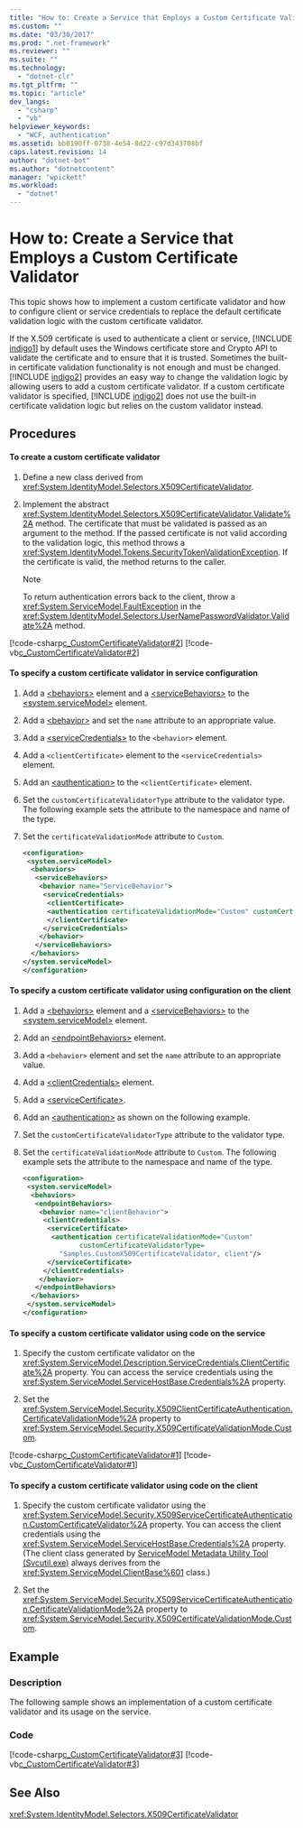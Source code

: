 ```yaml
---
title: "How to: Create a Service that Employs a Custom Certificate Validator"
ms.custom: ""
ms.date: "03/30/2017"
ms.prod: ".net-framework"
ms.reviewer: ""
ms.suite: ""
ms.technology: 
  - "dotnet-clr"
ms.tgt_pltfrm: ""
ms.topic: "article"
dev_langs: 
  - "csharp"
  - "vb"
helpviewer_keywords: 
  - "WCF, authentication"
ms.assetid: bb0190ff-0738-4e54-8d22-c97d343708bf
caps.latest.revision: 14
author: "dotnet-bot"
ms.author: "dotnetcontent"
manager: "wpickett"
ms.workload: 
  - "dotnet"
---
```

# How to: Create a Service that Employs a Custom Certificate Validator
This topic shows how to implement a custom certificate validator and how to configure client or service credentials to replace the default certificate validation logic with the custom certificate validator.  
  
 If the X.509 certificate is used to authenticate a client or service, [!INCLUDE [indigo1](../../../../includes/indigo1-md.md)] by default uses the Windows certificate store and Crypto API to validate the certificate and to ensure that it is trusted. Sometimes the built-in certificate validation functionality is not enough and must be changed. [!INCLUDE [indigo2](../../../../includes/indigo2-md.md)] provides an easy way to change the validation logic by allowing users to add a custom certificate validator. If a custom certificate validator is specified, [!INCLUDE [indigo2](../../../../includes/indigo2-md.md)] does not use the built-in certificate validation logic but relies on the custom validator instead.  
  
## Procedures  
  
#### To create a custom certificate validator  
  
1.  Define a new class derived from <xref:System.IdentityModel.Selectors.X509CertificateValidator>.  
  
2.  Implement the abstract <xref:System.IdentityModel.Selectors.X509CertificateValidator.Validate%2A> method. The certificate that must be validated is passed as an argument to the method. If the passed certificate is not valid according to the validation logic, this method throws a <xref:System.IdentityModel.Tokens.SecurityTokenValidationException>. If the certificate is valid, the method returns to the caller.  
  
    > [!NOTE]
    >  To return authentication errors back to the client, throw a <xref:System.ServiceModel.FaultException> in the <xref:System.IdentityModel.Selectors.UserNamePasswordValidator.Validate%2A> method.  
  
 [!code-csharp[c_CustomCertificateValidator#2](../../../../samples/snippets/csharp/VS_Snippets_CFX/c_customcertificatevalidator/cs/source.cs#2)]
 [!code-vb[c_CustomCertificateValidator#2](../../../../samples/snippets/visualbasic/VS_Snippets_CFX/c_customcertificatevalidator/vb/source.vb#2)]  
  
#### To specify a custom certificate validator in service configuration  
  
1.  Add a [\<behaviors>](../../../../docs/framework/configure-apps/file-schema/wcf/behaviors.md) element and a [\<serviceBehaviors>](../../../../docs/framework/configure-apps/file-schema/wcf/servicebehaviors.md) to the [\<system.serviceModel>](../../../../docs/framework/configure-apps/file-schema/wcf/system-servicemodel.md) element.  
  
2.  Add a [\<behavior>](../../../../docs/framework/configure-apps/file-schema/wcf/behavior-of-endpointbehaviors.md) and set the `name` attribute to an appropriate value.  
  
3.  Add a [\<serviceCredentials>](../../../../docs/framework/configure-apps/file-schema/wcf/servicecredentials.md) to the `<behavior>` element.  
  
4.  Add a `<clientCertificate>` element to the `<serviceCredentials>` element.  
  
5.  Add an [\<authentication>](../../../../docs/framework/configure-apps/file-schema/wcf/authentication-of-clientcertificate-element.md) to the `<clientCertificate>` element.  
  
6.  Set the `customCertificateValidatorType` attribute to the validator type. The following example sets the attribute to the namespace and name of the type.  
  
7.  Set the `certificateValidationMode` attribute to `Custom`.  
  
    ```xml  
    <configuration>  
     <system.serviceModel>  
      <behaviors>  
       <serviceBehaviors>  
        <behavior name="ServiceBehavior">  
         <serviceCredentials>  
          <clientCertificate>  
          <authentication certificateValidationMode="Custom" customCertificateValidatorType="Samples.MyValidator, service" />  
          </clientCertificate>  
         </serviceCredentials>  
        </behavior>  
       </serviceBehaviors>  
      </behaviors>  
    </system.serviceModel>  
    </configuration>  
    ```  
  
#### To specify a custom certificate validator using configuration on the client  
  
1.  Add a [\<behaviors>](../../../../docs/framework/configure-apps/file-schema/wcf/behaviors.md) element and a [\<serviceBehaviors>](../../../../docs/framework/configure-apps/file-schema/wcf/servicebehaviors.md) to the [\<system.serviceModel>](../../../../docs/framework/configure-apps/file-schema/wcf/system-servicemodel.md) element.  
  
2.  Add an [\<endpointBehaviors>](../../../../docs/framework/configure-apps/file-schema/wcf/endpointbehaviors.md) element.  
  
3.  Add a `<behavior>` element and set the `name` attribute to an appropriate value.  
  
4.  Add a [\<clientCredentials>](../../../../docs/framework/configure-apps/file-schema/wcf/clientcredentials.md) element.  
  
5.  Add a [\<serviceCertificate>](../../../../docs/framework/configure-apps/file-schema/wcf/servicecertificate-of-clientcredentials-element.md).  
  
6.  Add an [\<authentication>](../../../../docs/framework/configure-apps/file-schema/wcf/authentication-of-servicecertificate-element.md) as shown on the following example.  
  
7.  Set the `customCertificateValidatorType` attribute to the validator type.  
  
8.  Set the `certificateValidationMode` attribute to `Custom`. The following example sets the attribute to the namespace and name of the type.  
  
    ```xml  
    <configuration>  
     <system.serviceModel>  
      <behaviors>  
       <endpointBehaviors>  
        <behavior name="clientBehavior">  
         <clientCredentials>  
          <serviceCertificate>  
           <authentication certificateValidationMode="Custom"   
                  customCertificateValidatorType=  
             "Samples.CustomX509CertificateValidator, client"/>  
          </serviceCertificate>  
         </clientCredentials>  
        </behavior>  
       </endpointBehaviors>  
      </behaviors>  
     </system.serviceModel>  
    </configuration>  
    ```  
  
#### To specify a custom certificate validator using code on the service  
  
1.  Specify the custom certificate validator on the <xref:System.ServiceModel.Description.ServiceCredentials.ClientCertificate%2A> property. You can access the service credentials using the <xref:System.ServiceModel.ServiceHostBase.Credentials%2A> property.  
  
2.  Set the <xref:System.ServiceModel.Security.X509ClientCertificateAuthentication.CertificateValidationMode%2A> property to <xref:System.ServiceModel.Security.X509CertificateValidationMode.Custom>.  
  
 [!code-csharp[c_CustomCertificateValidator#1](../../../../samples/snippets/csharp/VS_Snippets_CFX/c_customcertificatevalidator/cs/source.cs#1)]
 [!code-vb[c_CustomCertificateValidator#1](../../../../samples/snippets/visualbasic/VS_Snippets_CFX/c_customcertificatevalidator/vb/source.vb#1)]  
  
#### To specify a custom certificate validator using code on the client  
  
1.  Specify the custom certificate validator using the <xref:System.ServiceModel.Security.X509ServiceCertificateAuthentication.CustomCertificateValidator%2A> property. You can access the client credentials using the <xref:System.ServiceModel.ServiceHostBase.Credentials%2A> property. (The client class generated by [ServiceModel Metadata Utility Tool (Svcutil.exe)](../../../../docs/framework/wcf/servicemodel-metadata-utility-tool-svcutil-exe.md) always derives from the <xref:System.ServiceModel.ClientBase%601> class.)  
  
2.  Set the <xref:System.ServiceModel.Security.X509ServiceCertificateAuthentication.CertificateValidationMode%2A> property to <xref:System.ServiceModel.Security.X509CertificateValidationMode.Custom>.  
  
## Example  
  
### Description  
 The following sample shows an implementation of a custom certificate validator and its usage on the service.  
  
### Code  
 [!code-csharp[c_CustomCertificateValidator#3](../../../../samples/snippets/csharp/VS_Snippets_CFX/c_customcertificatevalidator/cs/source.cs#3)]
 [!code-vb[c_CustomCertificateValidator#3](../../../../samples/snippets/visualbasic/VS_Snippets_CFX/c_customcertificatevalidator/vb/source.vb#3)]  
  
## See Also  
 <xref:System.IdentityModel.Selectors.X509CertificateValidator>
